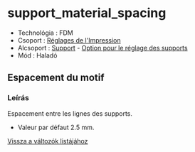 # support\_material\_spacing

* Technológia : FDM
* Csoport : [Réglages de l'Impression](../print_settings/print_settings.md)
* Alcsoport : [Support](../print_settings/print_settings.md#support) - [Option pour le réglage des supports](../print_settings/print_settings.md#option-pour-le-réglage-des-supports)
* Mód : Haladó

## Espacement du motif

### Leírás

Espacement entre les lignes des supports.

* Valeur par défaut 2.5 mm.

[Vissza a változók listájához](variable_list.md)

